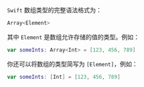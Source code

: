 `Swift` 数组类型的完整语法格式为：

```swift
Array<Element>
```

其中 `Element` 是数组允许存储的值的类型。例如：

```swift
var someInts: Array<Int> = [123, 456, 789]
```

你还可以将数组的类型简写为 `[Element]`，例如：

```swift
var someInts: [Int] = [123, 456, 789]
```




